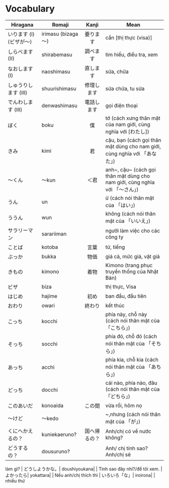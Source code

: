 # Vocabulary

|Hiragana   | Romaji | Kanji | Mean |
|-----------|--------|:-----:|------|
| いります (I) (ビザが～)| irimasu (bizaga～)| 要ります| cần [thị thực (visa)]
| しらべます (II) | shirabemasu | 調べます| tìm hiểu, điều tra, xem
| なおします (I) | naoshimasu | 直します| sửa, chữa
| しゅうりします (III) | shuurishimasu | 修理します| sửa chữa, tu sửa
| でんわします (III) | denwashimasu | 電話します| gọi điện thoại
| ぼく| boku| 僕| tớ (cách xưng thân mật của nam giới, cùng nghĩa với [わたし])
| きみ| kimi| 君| cậu, bạn (cách gọi thân mật dùng cho nam giới, cùng nghĩa với 「あなた」)
| ～くん| ～kun| ＜君| anh~, cậu~ (cách gọi thân mật dùng cho nam giới, cùng nghĩa với 「～さん」)
| うん| un| | ừ (cách nói thân mật của 「はい」)
| ううん| wun| | không (cách nói thân mật của 「いいえ」)
| サラリーマン| sarariiman| | người làm việc cho các công ty
| ことば| kotoba| 言葉| từ, tiếng
| ぶっか| bukka| 物価| giá cả, mức giá, vật giá
| きもの| kimono| 着物| Kimono (trang phục truyền thống của Nhật Bản) 
| ビザ| biza| | thị thực, Visa
| はじめ| hajime| 初め| ban đầu, đầu tiên
| おわり| owari| 終わり| kết thúc
| こっち| kocchi| | phía này, chỗ này (cách nói thân mật của 「こちら」)
| そっち| socchi| | phía đó, chỗ đó (cách nói thân mật của 「そちら」)
| あっち| acchi| | phía kia, chỗ kia (cách nói thân mật của 「あちら」)
| どっち| docchi| | cái nào, phía nào, đâu (cách nói thân mật của 「どちら」)
| このあいだ| konoaida| この間| vừa rồi, hôm nọ
| ～けど| ～kedo| | ~,nhưng (cách nói thân mật của 「が」)
| くにへかえるの？| kuniekaeruno?| 国へ帰るの？| Anh/chị có về nước không?
| どうするの？| dousuruno?| | Anh/ chị tính sao? Anh/chị sẽ
làm gì?
| どうしようかな。| doushiyoukana| | Tính sao đây nhỉ?/để tôi xem.
| よかったら| yokattara| | Nếu anh/chị thích thì
| いろいろ「な」| iroirona| | nhiều thứ

